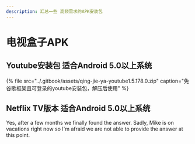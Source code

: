 ```yaml
---
description: 汇总一些 高频需求的APK安装包
---
```


# 电视盒子APK

##  Youtube安装包 适合Android 5.0以上系统

{% file src="../.gitbook/assets/qing-jie-ya-youtube1.5.178.0.zip" caption="免谷歌框架且可登录的youtube安装包，解压后使用" %}

## Netflix TV版本 适合Android 5.0以上系统

Yes, after a few months we finally found the answer. Sadly, Mike is on vacations right now so I'm afraid we are not able to provide the answer at this point.



